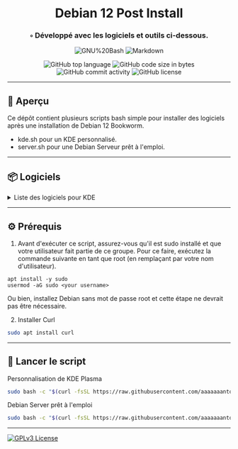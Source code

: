 <div align="center">
<h1 align="center">
<br>Debian 12 Post Install
</h1>
<h3>◦ Développé avec les logiciels et outils ci-dessous.</h3>

<p align="center">
<img src="https://img.shields.io/badge/GNU%20Bash-4EAA25.svg?style&logo=GNU-Bash&logoColor=white" alt="GNU%20Bash" />
<img src="https://img.shields.io/badge/Markdown-000000.svg?style&logo=Markdown&logoColor=white" alt="Markdown" />
</p>
<img src="https://img.shields.io/github/languages/top/aaaaaaantoine/debian-post-install?style&color=5D6D7E" alt="GitHub top language" />
<img src="https://img.shields.io/github/languages/code-size/aaaaaaantoine/debian-post-install?style&color=5D6D7E" alt="GitHub code size in bytes" />
<img src="https://img.shields.io/github/commit-activity/m/aaaaaaantoine/debian-post-install?style&color=5D6D7E" alt="GitHub commit activity" />
<img src="https://img.shields.io/github/license/aaaaaaantoine/debian-post-install?style&color=5D6D7E" alt="GitHub license" />
</div>

---

## 📍 Aperçu

Ce dépôt contient plusieurs scripts bash simple pour installer des logiciels après une installation de Debian 12 Bookworm.

- kde.sh pour un KDE personnalisé.
- server.sh pour une Debian Serveur prêt à l'emploi.

---

## 📦 Logiciels

<details closed><summary>Liste des logiciels pour KDE</summary>

* Curl
* Wget

</details>

---

## ⚙️ Prérequis

1. Avant d'exécuter ce script, assurez-vous qu'il est sudo installé et que votre utilisateur fait partie de ce groupe. Pour ce faire, exécutez la commande suivante en tant que root (en remplaçant <your username> par votre nom d'utilisateur).

```
apt install -y sudo
usermod -aG sudo <your username>
```

Ou bien, installez Debian sans mot de passe root et cette étape ne devrait pas être nécessaire.

2. Installer Curl

```sh
sudo apt install curl
```

---

## 🤖 Lancer le script

Personnalisation de KDE Plasma

```sh
sudo bash -c "$(curl -fsSL https://raw.githubusercontent.com/aaaaaaantoine/debian-post-install/main/kde.sh)" 
```

Debian Server prêt à l'emploi

```sh
sudo bash -c "$(curl -fsSL https://raw.githubusercontent.com/aaaaaaantoine/debian-post-install/main/server.sh)" 
```
---

[![GPLv3 License](https://img.shields.io/badge/License-GPL%20v3-yellow.svg)](https://opensource.org/licenses/)
